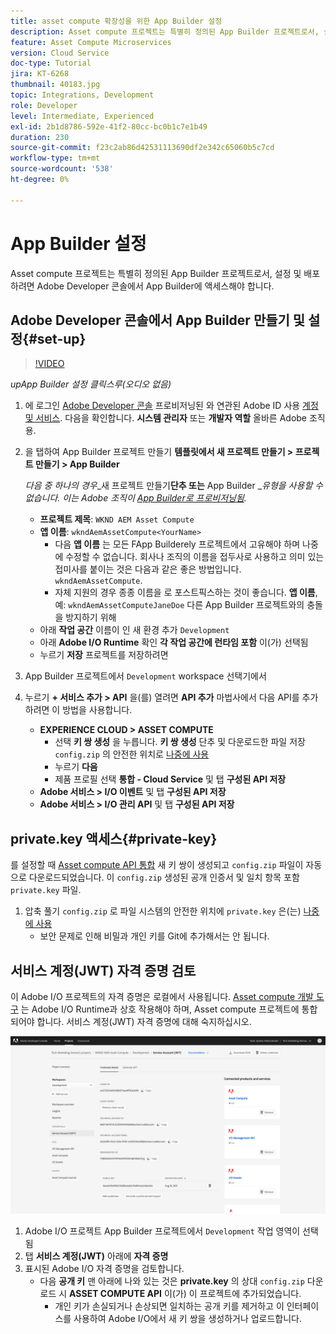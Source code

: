 ```yaml
---
title: asset compute 확장성을 위한 App Builder 설정
description: Asset compute 프로젝트는 특별히 정의된 App Builder 프로젝트로서, 설정 및 배포하려면 Adobe Developer 콘솔에서 App Builder에 액세스해야 합니다.
feature: Asset Compute Microservices
version: Cloud Service
doc-type: Tutorial
jira: KT-6268
thumbnail: 40183.jpg
topic: Integrations, Development
role: Developer
level: Intermediate, Experienced
exl-id: 2b1d8786-592e-41f2-80cc-bc0b1c7e1b49
duration: 230
source-git-commit: f23c2ab86d42531113690df2e342c65060b5c7cd
workflow-type: tm+mt
source-wordcount: '538'
ht-degree: 0%

---
```


# App Builder 설정

Asset compute 프로젝트는 특별히 정의된 App Builder 프로젝트로서, 설정 및 배포하려면 Adobe Developer 콘솔에서 App Builder에 액세스해야 합니다.

## Adobe Developer 콘솔에서 App Builder 만들기 및 설정{#set-up}

>[!VIDEO](https://video.tv.adobe.com/v/40183?quality=12&learn=on)

_upApp Builder 설정 클릭스루(오디오 없음)_

1. 에 로그인 [Adobe Developer 콘솔](https://console.adobe.io) 프로비저닝된 와 연관된 Adobe ID 사용 [계정 및 서비스](./accounts-and-services.md). 다음을 확인합니다. __시스템 관리자__ 또는 __개발자 역할__ 올바른 Adobe 조직용.
1. 을 탭하여 App Builder 프로젝트 만들기 __템플릿에서 새 프로젝트 만들기 > 프로젝트 만들기 > App Builder__

   _다음 중 하나의 경우__&#x200B;새 프로젝트 만들기&#x200B;__단추 또는__ App Builder __유형을 사용할 수 없습니다. 이는 Adobe 조직이 [App Builder로 프로비저닝됨](#request-adobe-project-app-builder)._

   + __프로젝트 제목__: `WKND AEM Asset Compute`
   + __앱 이름__: `wkndAemAssetCompute<YourName>`
      + 다음 __앱 이름__ 는 모든 FApp Builderely 프로젝트에서 고유해야 하며 나중에 수정할 수 없습니다. 회사나 조직의 이름을 접두사로 사용하고 의미 있는 접미사를 붙이는 것은 다음과 같은 좋은 방법입니다. `wkndAemAssetCompute`.
      + 자체 지원의 경우 종종 이름을 로 포스트픽스하는 것이 좋습니다. __앱 이름__, 예: `wkndAemAssetComputeJaneDoe` 다른 App Builder 프로젝트와의 충돌을 방지하기 위해
   + 아래 __작업 공간__ 이름이 인 새 환경 추가 `Development`
   + 아래 __Adobe I/O Runtime__ 확인 __각 작업 공간에 런타임 포함__ 이(가) 선택됨
   + 누르기 __저장__ 프로젝트를 저장하려면
1. App Builder 프로젝트에서 `Development` workspace 선택기에서
1. 누르기 __+ 서비스 추가 > API__ 을(를) 열려면 __API 추가__ 마법사에서 다음 API를 추가하려면 이 방법을 사용합니다.

   + __EXPERIENCE CLOUD > ASSET COMPUTE__
      + 선택 __키 쌍 생성__ 을 누릅니다. __키 쌍 생성__ 단추 및 다운로드한 파일 저장 `config.zip` 의 안전한 위치로 [나중에 사용](#private-key)
      + 누르기 __다음__
      + 제품 프로필 선택 __통합 - Cloud Service__ 및 탭 __구성된 API 저장__
   + __Adobe 서비스 > I/O 이벤트__ 및 탭 __구성된 API 저장__
   + __Adobe 서비스 > I/O 관리 API__ 및 탭 __구성된 API 저장__

## private.key 액세스{#private-key}

를 설정할 때 [Asset compute API 통합](#set-up) 새 키 쌍이 생성되고 `config.zip` 파일이 자동으로 다운로드되었습니다. 이 `config.zip` 생성된 공개 인증서 및 일치 항목 포함 `private.key` 파일.

1. 압축 풀기 `config.zip` 로 파일 시스템의 안전한 위치에 `private.key` 은(는) [나중에 사용](../develop/environment-variables.md)
   + 보안 문제로 인해 비밀과 개인 키를 Git에 추가해서는 안 됩니다.

## 서비스 계정(JWT) 자격 증명 검토

이 Adobe I/O 프로젝트의 자격 증명은 로컬에서 사용됩니다. [Asset compute 개발 도구](../develop/development-tool.md) 는 Adobe I/O Runtime과 상호 작용해야 하며, Asset compute 프로젝트에 통합되어야 합니다. 서비스 계정(JWT) 자격 증명에 대해 숙지하십시오.

![Adobe Developer 서비스 계정 자격 증명](./assets/app-builder/service-account.png)

1. Adobe I/O 프로젝트 App Builder 프로젝트에서 `Development` 작업 영역이 선택됨
1. 탭 __서비스 계정(JWT)__ 아래에 __자격 증명__
1. 표시된 Adobe I/O 자격 증명을 검토합니다.
   + 다음 __공개 키__ 맨 아래에 나와 있는 것은 __private.key__ 의 상대 `config.zip` 다운로드 시 __ASSET COMPUTE API__ 이(가) 이 프로젝트에 추가되었습니다.
      + 개인 키가 손실되거나 손상되면 일치하는 공개 키를 제거하고 이 인터페이스를 사용하여 Adobe I/O에서 새 키 쌍을 생성하거나 업로드합니다.
